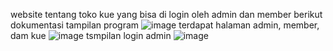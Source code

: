 website tentang toko kue yang bisa di login oleh admin dan member
berikut dokumentasi tampilan program
![image](https://github.com/Sawitri16/uas-PK2/assets/141298540/0c719c8e-db1d-4fa1-888e-792e89b6d8fa)
terdapat halaman admin, member, dam kue
![image](https://github.com/Sawitri16/uas-PK2/assets/141298540/f20606ba-5008-43a1-8665-6d083a5d92ad)
tsmpilan login admin
![image](https://github.com/Sawitri16/uas-PK2/assets/141298540/709e1bd9-138f-4c3b-8c81-1fe6ee9ad7f4)
